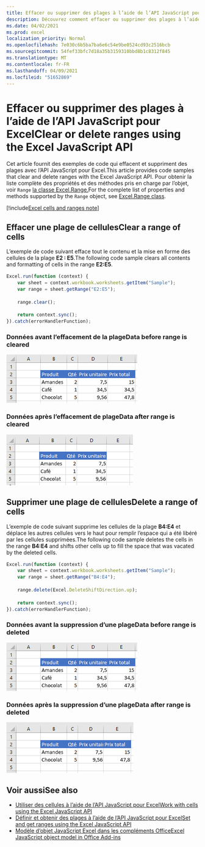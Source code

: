 ```yaml
---
title: Effacer ou supprimer des plages à l’aide de l’API JavaScript pour Excel
description: Découvrez comment effacer ou supprimer des plages à l’aide de l’API JavaScript pour Excel.
ms.date: 04/02/2021
ms.prod: excel
localization_priority: Normal
ms.openlocfilehash: 7e030c6b5ba7ba6e6c54e9be0524cd93c2516bcb
ms.sourcegitcommit: 54fef33bfc7d18a35b3159310bbd8b1c8312f845
ms.translationtype: MT
ms.contentlocale: fr-FR
ms.lasthandoff: 04/09/2021
ms.locfileid: "51652869"
---
```

# <a name="clear-or-delete-ranges-using-the-excel-javascript-api"></a><span data-ttu-id="73221-103">Effacer ou supprimer des plages à l’aide de l’API JavaScript pour Excel</span><span class="sxs-lookup"><span data-stu-id="73221-103">Clear or delete ranges using the Excel JavaScript API</span></span>

<span data-ttu-id="73221-104">Cet article fournit des exemples de code qui effacent et suppriment des plages avec l’API JavaScript pour Excel.</span><span class="sxs-lookup"><span data-stu-id="73221-104">This article provides code samples that clear and delete ranges with the Excel JavaScript API.</span></span> <span data-ttu-id="73221-105">Pour obtenir la liste complète des propriétés et des méthodes pris en charge par l’objet, voir `Range` [la classe Excel.Range.](/javascript/api/excel/excel.range)</span><span class="sxs-lookup"><span data-stu-id="73221-105">For the complete list of properties and methods supported by the `Range` object, see [Excel.Range class](/javascript/api/excel/excel.range).</span></span>

[!include[Excel cells and ranges note](../includes/note-excel-cells-and-ranges.md)]

## <a name="clear-a-range-of-cells"></a><span data-ttu-id="73221-106">Effacer une plage de cellules</span><span class="sxs-lookup"><span data-stu-id="73221-106">Clear a range of cells</span></span>

<span data-ttu-id="73221-107">L’exemple de code suivant efface tout le contenu et la mise en forme des cellules de la plage **E2 : E5**.</span><span class="sxs-lookup"><span data-stu-id="73221-107">The following code sample clears all contents and formatting of cells in the range **E2:E5**.</span></span>  

```js
Excel.run(function (context) {
    var sheet = context.workbook.worksheets.getItem("Sample");
    var range = sheet.getRange("E2:E5");

    range.clear();

    return context.sync();
}).catch(errorHandlerFunction);
```

### <a name="data-before-range-is-cleared"></a><span data-ttu-id="73221-108">Données avant l’effacement de la plage</span><span class="sxs-lookup"><span data-stu-id="73221-108">Data before range is cleared</span></span>

![Données dans Excel avant l’effacement de la plage](../images/excel-ranges-start.png)

### <a name="data-after-range-is-cleared"></a><span data-ttu-id="73221-110">Données après l’effacement de plage</span><span class="sxs-lookup"><span data-stu-id="73221-110">Data after range is cleared</span></span>

![Données dans Excel après l’effacement de plage](../images/excel-ranges-after-clear.png)

## <a name="delete-a-range-of-cells"></a><span data-ttu-id="73221-112">Supprimer une plage de cellules</span><span class="sxs-lookup"><span data-stu-id="73221-112">Delete a range of cells</span></span>

<span data-ttu-id="73221-113">L’exemple de code suivant supprime les cellules de la plage **B4:E4** et déplace les autres cellules vers le haut pour remplir l’espace qui a été libéré par les cellules supprimées.</span><span class="sxs-lookup"><span data-stu-id="73221-113">The following code sample deletes the cells in the range **B4:E4** and shifts other cells up to fill the space that was vacated by the deleted cells.</span></span>

```js
Excel.run(function (context) {
    var sheet = context.workbook.worksheets.getItem("Sample");
    var range = sheet.getRange("B4:E4");

    range.delete(Excel.DeleteShiftDirection.up);

    return context.sync();
}).catch(errorHandlerFunction);
```

### <a name="data-before-range-is-deleted"></a><span data-ttu-id="73221-114">Données avant la suppression d’une plage</span><span class="sxs-lookup"><span data-stu-id="73221-114">Data before range is deleted</span></span>

![Données dans Excel avant la suppression d’une plage](../images/excel-ranges-start.png)

### <a name="data-after-range-is-deleted"></a><span data-ttu-id="73221-116">Données après la suppression d’une plage</span><span class="sxs-lookup"><span data-stu-id="73221-116">Data after range is deleted</span></span>

![Données dans Excel après la suppression d’une plage](../images/excel-ranges-after-delete.png)


## <a name="see-also"></a><span data-ttu-id="73221-118">Voir aussi</span><span class="sxs-lookup"><span data-stu-id="73221-118">See also</span></span>

- [<span data-ttu-id="73221-119">Utiliser des cellules à l’aide de l’API JavaScript pour Excel</span><span class="sxs-lookup"><span data-stu-id="73221-119">Work with cells using the Excel JavaScript API</span></span>](excel-add-ins-cells.md)
- [<span data-ttu-id="73221-120">Définir et obtenir des plages à l’aide de l’API JavaScript pour Excel</span><span class="sxs-lookup"><span data-stu-id="73221-120">Set and get ranges using the Excel JavaScript API</span></span>](excel-add-ins-ranges-set-get.md)
- [<span data-ttu-id="73221-121">Modèle d’objet JavaScript Excel dans les compléments Office</span><span class="sxs-lookup"><span data-stu-id="73221-121">Excel JavaScript object model in Office Add-ins</span></span>](excel-add-ins-core-concepts.md)
